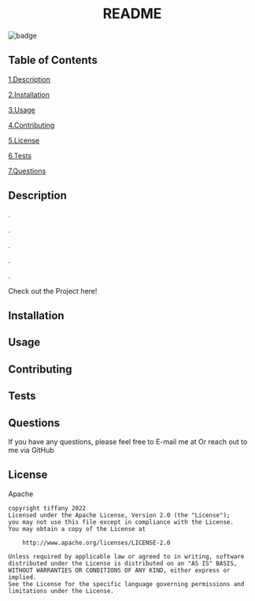 
<h1 align="center">README</h1>

![badge](https://img.shields.io/badge/license-Apache-brightgreen)

## Table of Contents

<a href="#description">1.Description </a>

<a href="#install">2.Installation </a>

<a href="#use">3.Usage </a>

<a href="#contribute">4.Contributing </a>

<a href="#license">5.License </a> 

<a href="#test">6.Tests </a>

<a href="#questions">7.Questions </a>



<h2 id="describe">Description</h2>



 . 

 .

 .

 .

 .

Check out the Project here!




<h2 id="install">Installation</h2>



<h2 id="use">Usage</h2>


    
<h2 id="contribute">Contributing</h2>



<h2 id="test"> Tests </h2>




<h2 id="questions">Questions</h2>

If you have any questions, please feel free to E-mail me at 
Or reach out to me via GitHub
 
 


<h2 id="license">License</h2>
Apache

    copyright tiffany 2022 
    Licensed under the Apache License, Version 2.0 (the "License");
    you may not use this file except in compliance with the License.
    You may obtain a copy of the License at

        http://www.apache.org/licenses/LICENSE-2.0

    Unless required by applicable law or agreed to in writing, software
    distributed under the License is distributed on an "AS IS" BASIS,
    WITHOUT WARRANTIES OR CONDITIONS OF ANY KIND, either express or implied.
    See the License for the specific language governing permissions and
    limitations under the License.



